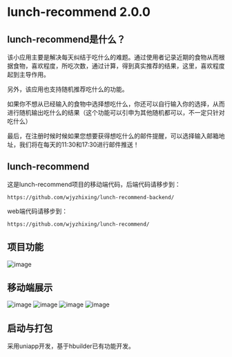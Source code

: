 # lunch-recommend 2.0.0

## lunch-recommend是什么？

该小应用主要是解决每天纠结于吃什么的难题。通过使用者记录近期的食物从而根据食物，喜欢程度，所吃次数，通过计算，得到真实推荐的结果，这里，喜欢程度起到主导作用。

另外，该应用也支持随机推荐吃什么的功能。

如果你不想从已经输入的食物中选择想吃什么，你还可以自行输入你的选择，从而进行随机输出吃什么的结果（这个功能可以引申为其他随机都可以，不一定只针对吃什么）

最后，在注册时候时候如果您想要获得想吃什么的邮件提醒，可以选择输入邮箱地址，我们将在每天的11:30和17:30进行邮件推送！


## lunch-recommend
这是lunch-recommend项目的移动端代码，后端代码请移步到：

```
https://github.com/wjyzhixing/lunch-recommend-backend/
```

web端代码请移步到：

```
https://github.com/wjyzhixing/lunch-recommend/
```

## 项目功能

![image](https://user-images.githubusercontent.com/36620969/199630828-4f7aaa13-f003-4520-971c-b92c7764d9fd.png)

## 移动端展示
![image](https://user-images.githubusercontent.com/36620969/202955111-b8356e6d-985b-41f7-95ce-c1dbbec0e05a.png)
![image](https://user-images.githubusercontent.com/36620969/202955134-9d3e0604-0628-4768-9f82-445757f2ff82.png)
![image](https://user-images.githubusercontent.com/36620969/202955160-7610869c-8108-42d0-9205-1791403dc275.png)
![image](https://user-images.githubusercontent.com/36620969/202955177-f2c8377a-5979-40f1-974d-41813a50d6e5.png)


## 启动与打包

采用uniapp开发，基于hbuilder已有功能开发。

